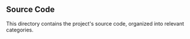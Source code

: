 ## Source Code

This directory contains the project's source code, organized into relevant categories.
